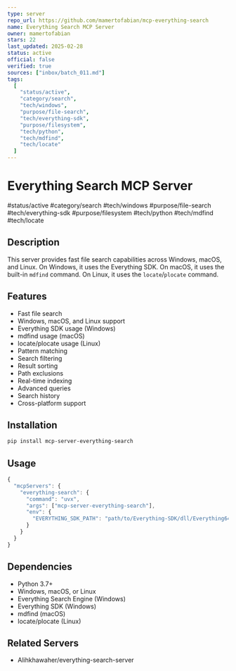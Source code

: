 ```yaml
---
type: server
repo_url: https://github.com/mamertofabian/mcp-everything-search
name: Everything Search MCP Server
owner: mamertofabian
stars: 22
last_updated: 2025-02-28
status: active
official: false
verified: true
sources: ["inbox/batch_011.md"]
tags:
  [
    "status/active",
    "category/search",
    "tech/windows",
    "purpose/file-search",
    "tech/everything-sdk",
    "purpose/filesystem",
    "tech/python",
    "tech/mdfind",
    "tech/locate"
  ]
---
```


# Everything Search MCP Server

#status/active #category/search #tech/windows #purpose/file-search #tech/everything-sdk #purpose/filesystem #tech/python #tech/mdfind #tech/locate

## Description

This server provides fast file search capabilities across Windows, macOS, and Linux. On Windows, it uses the Everything SDK. On macOS, it uses the built-in `mdfind` command. On Linux, it uses the `locate`/`plocate` command.

## Features

- Fast file search
- Windows, macOS, and Linux support
- Everything SDK usage (Windows)
- mdfind usage (macOS)
- locate/plocate usage (Linux)
- Pattern matching
- Search filtering
- Result sorting
- Path exclusions
- Real-time indexing
- Advanced queries
- Search history
- Cross-platform support

## Installation

```bash
pip install mcp-server-everything-search
```

## Usage

```javascript
{
  "mcpServers": {
    "everything-search": {
      "command": "uvx",
      "args": ["mcp-server-everything-search"],
      "env": {
        "EVERYTHING_SDK_PATH": "path/to/Everything-SDK/dll/Everything64.dll"
      }
    }
  }
}
```

## Dependencies

- Python 3.7+
- Windows, macOS, or Linux
- Everything Search Engine (Windows)
- Everything SDK (Windows)
- mdfind (macOS)
- locate/plocate (Linux)

## Related Servers

- Alihkhawaher/everything-search-server